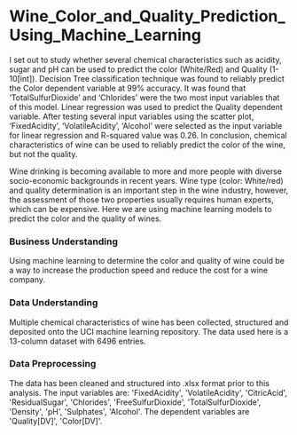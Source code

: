 # Wine_Color_and_Quality_Prediction_Using_Machine_Learning
I set out to study whether several chemical characteristics such as acidity, sugar and pH can be used to predict the color (White/Red) and Quality (1-10[int]).
Decision Tree classification technique was found to reliably predict the Color dependent variable at 99% accuracy. It was found that ‘TotalSulfurDioxide’ and ‘Chlorides’ were the two most input variables that of this model.
Linear regression was used to predict the Quality dependent variable. After testing several input variables using the scatter plot, ‘FixedAcidity’, ‘VolatileAcidity’, ‘Alcohol’ were selected as the input variable for linear regression and R-squared value was 0.26.
In conclusion, chemical characteristics of wine can be used to reliably predict the color of the wine, but not the quality.

Wine drinking is becoming available to more and more people with diverse socio-economic backgrounds in recent years. Wine type (color: White/red) and quality determination is an important step in the wine industry, however, the assessment of those two properties usually requires human experts, which can be expensive. Here we are using machine learning models to predict the color and the quality of wines.
### Business Understanding
Using machine learning to determine the color and quality of wine could be a way to increase the production speed and reduce the cost for a wine company. 
### Data Understanding
Multiple chemical characteristics of wine has been collected, structured and deposited onto the UCI machine learning repository. The data used here is a 13-column dataset with 6496 entries.
### Data Preprocessing
The data has been cleaned and structured into .xlsx format prior to this analysis. The input variables are: 'FixedAcidity', 'VolatileAcidity', 'CitricAcid', 'ResidualSugar', 'Chlorides', 'FreeSulfurDioxide', 'TotalSulfurDioxide', 'Density', 'pH', 'Sulphates', 'Alcohol'. The dependent variables are 'Quality[DV]', 'Color[DV]'.
